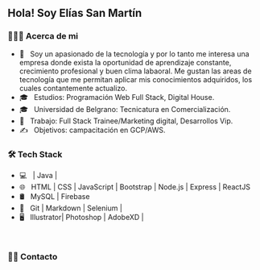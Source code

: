 <h2> Hola! Soy Elías San Martín</h2>

<h3> 👨🏻‍💻 Acerca de mi </h3>

- 🤔 &nbsp; Soy un apasionado de la tecnología y por lo tanto me interesa una empresa donde exista
la oportunidad de aprendizaje constante, crecimiento profesional y buen clima labaoral.
Me gustan las areas de tecnología que me permitan aplicar mis conocimientos adquiridos, los cuales contantemente actualizo.
- 🎓 &nbsp; Estudios: Programación Web Full Stack, Digital House.
- 🎓 &nbsp; Universidad de Belgrano: Tecnicatura en Comercialización.
- 💼 &nbsp; Trabajo: Full Stack Trainee/Marketing digital, Desarrollos Vip.
- ✍️ &nbsp; Objetivos: campacitación en GCP/AWS.

<h3>🛠 Tech Stack</h3>

- 💻 &nbsp;  | Java |
- 🌐 &nbsp; HTML | CSS | JavaScript | Bootstrap | Node.js | Express | ReactJS
- 🛢 &nbsp; MySQL | Firebase
- 🔧 &nbsp; Git | Markdown | Selenium | 
- 🖥 &nbsp; Illustrator| Photoshop | AdobeXD |

<br/>

<h3> 🤝🏻 Contacto </h3>

<p align="center">
<a href="https://www.linkedin.com/in/elias-san-martin/"></a>
</p>

